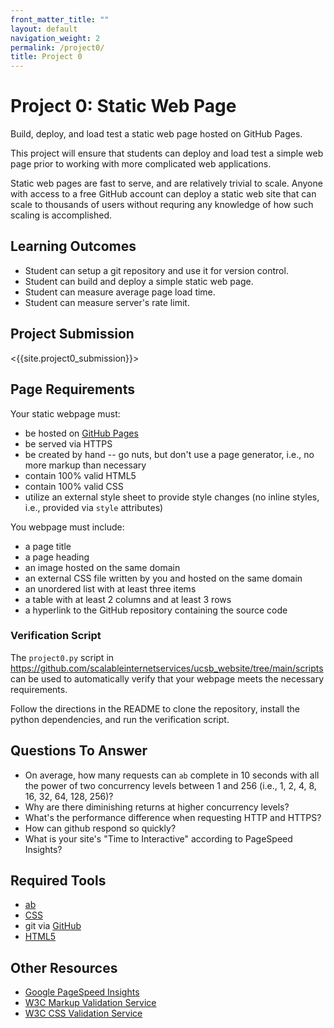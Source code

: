 ```yaml
---
front_matter_title: ""
layout: default
navigation_weight: 2
permalink: /project0/
title: Project 0
---
```


# Project 0: Static Web Page

Build, deploy, and load test a static web page hosted on GitHub Pages.

This project will ensure that students can deploy and load test a simple web
page prior to working with more complicated web applications.

Static web pages are fast to serve, and are relatively trivial to scale. Anyone
with access to a free GitHub account can deploy a static web site that can
scale to thousands of users without requring any knowledge of how such scaling
is accomplished.

## Learning Outcomes

- Student can setup a git repository and use it for version control.
- Student can build and deploy a simple static web page.
- Student can measure average page load time.
- Student can measure server's rate limit.

## Project Submission

<{{site.project0_submission}}>

## Page Requirements

Your static webpage must:

- be hosted on [GitHub Pages](https://pages.github.com)
- be served via HTTPS
- be created by hand -- go nuts, but don't use a page generator, i.e., no more
  markup than necessary
- contain 100% valid HTML5
- contain 100% valid CSS
- utilize an external style sheet to provide style changes (no inline styles,
  i.e., provided via `style` attributes)

You webpage must include:

- a page title
- a page heading
- an image hosted on the same domain
- an external CSS file written by you and hosted on the same domain
- an unordered list with at least three items
- a table with at least 2 columns and at least 3 rows
- a hyperlink to the GitHub repository containing the source code

### Verification Script

The `project0.py` script in
<https://github.com/scalableinternetservices/ucsb_website/tree/main/scripts>
can be used to automatically verify that your webpage meets the necessary
requirements.

Follow the directions in the README to clone the repository, install the python
dependencies, and run the verification script.

## Questions To Answer

- On average, how many requests can `ab` complete in 10 seconds with all the
  power of two concurrency levels between 1 and 256 (i.e., 1, 2, 4, 8, 16, 32,
  64, 128, 256)?
- Why are there diminishing returns at higher concurrency levels?
- What's the performance difference when requesting HTTP and HTTPS?
- How can github respond so quickly?
- What is your site's "Time to Interactive" according to PageSpeed Insights?

## Required Tools

- [ab](https://httpd.apache.org/docs/2.4/programs/ab.html)
- [CSS](https://developer.mozilla.org/en-US/docs/Web/CSS)
- git via [GitHub](https://help.github.com/en#dotcom)
- [HTML5](https://developer.mozilla.org/en-US/docs/Web/Guide/HTML/HTML5)

## Other Resources

- [Google PageSpeed Insights](https://developers.google.com/speed/pagespeed/insights/)
- [W3C Markup Validation Service](https://validator.w3.org)
- [W3C CSS Validation Service](https://jigsaw.w3.org/css-validator/)
